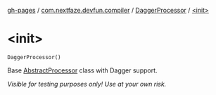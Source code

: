 [gh-pages](../../index.md) / [com.nextfaze.devfun.compiler](../index.md) / [DaggerProcessor](index.md) / [&lt;init&gt;](./-init-.md)

# &lt;init&gt;

`DaggerProcessor()`

Base [AbstractProcessor](http://docs.oracle.com/javase/6/docs/api/javax/annotation/processing/AbstractProcessor.html) class with Dagger support.

*Visible for testing purposes only! Use at your own risk.*


